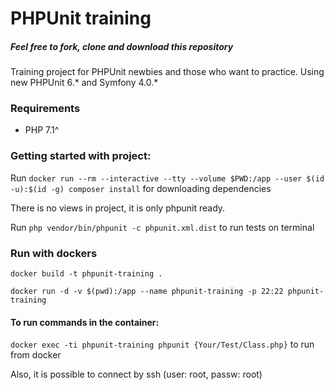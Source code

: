# PHPUnit training

##### Feel free to fork, clone and download this repository
Training project for PHPUnit newbies and those who want to practice. 
Using new PHPUnit 6.* and Symfony 4.0.*

### Requirements
- PHP 7.1^

### Getting started with project:
Run ```docker run --rm --interactive --tty --volume $PWD:/app --user $(id -u):$(id -g) composer install``` for downloading dependencies

There is no views in project, it is only phpunit ready.

Run ```php vendor/bin/phpunit -c phpunit.xml.dist``` to run tests on terminal

### Run with dockers
```docker build -t phpunit-training .```

```docker run -d -v $(pwd):/app --name phpunit-training -p 22:22 phpunit-training```

#### To run commands in the container:
```docker exec -ti phpunit-training phpunit {Your/Test/Class.php}```  to run from docker

Also, it is possible to connect by ssh (user: root, passw: root)

